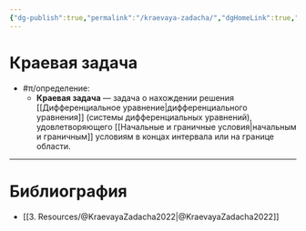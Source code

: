 ```yaml
---
{"dg-publish":true,"permalink":"/kraevaya-zadacha/","dgHomeLink":true,"dgPassFrontmatter":false}
---
```



# Краевая задача

- #π/определение:
	- **Краевая задача** — задача о нахождении решения [[Дифференциальное уравнение|дифференциального уравнения]] (системы дифференциальных уравнений), удовлетворяющего [[Начальные и граничные условия|начальным и граничным]] условиям в концах интервала или на границе области.

---

# Библиография

- [[3. Resources/@KraevayaZadacha2022|@KraevayaZadacha2022]]
